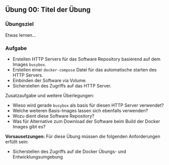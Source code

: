 ## Übung 00: Titel der Übung

### Übungsziel

Etwas lernen...

### Aufgabe

* Erstellen HTTP Servers für das Software Repository basierend auf dem Images `busybox`.
* Erstellen einer `docker-compose` Datei für das automatische starten des HTTP Servers.
* Einbinden der Software via Volume.
* Sicherstellen des Zugriffs auf das HTTP Server. 

Zusatzaufgabe und weitere Überlegungen:

* Wieso wird gerade `busybox` als basis für diesen HTTP Server verwendet?
* Welche weiteren Basis-Images lassen sich ebenfalls verwenden?
* Wozu dient diese Software Repository?
* Was für Alternative zum Download der Software beim Build der Docker Images gibt es?

<!-- Stuff between the <div class="notes"> will be rendered as pptx slide notes -->
<div class="notes">

**Vorsausetzungen:**  Für diese Übung müssen die folgenden Anforderungen erfüllt sein:

* Sicherstellen des Zugriffs auf die Docker Übungs- und Entwicklungsumgebung

</div>
